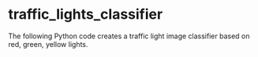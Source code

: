 # traffic_lights_classifier
The following Python code creates a traffic light image classifier based on red, green, yellow lights.
